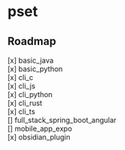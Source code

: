 # pset

## Roadmap 
[x] basic_java \
[x] basic_python \
[x] cli_c \
[x] cli_js \
[x] cli_python \
[x] cli_rust \
[x] cli_ts \
[] full_stack_spring_boot_angular \
[] mobile_app_expo \
[x] obsidian_plugin